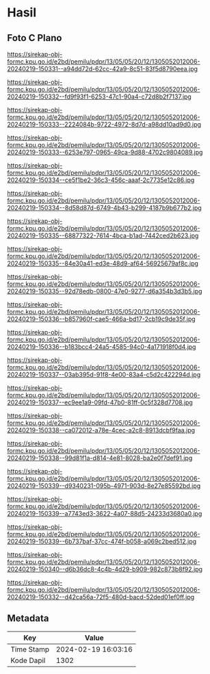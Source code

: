 # Hasil

## Foto C Plano

https://sirekap-obj-formc.kpu.go.id/e2bd/pemilu/pdpr/13/05/05/20/12/1305052012006-20240219-150331--a94dd72d-62cc-42a9-8c51-83f5d8790eea.jpg

https://sirekap-obj-formc.kpu.go.id/e2bd/pemilu/pdpr/13/05/05/20/12/1305052012006-20240219-150332--fd9f93f1-6253-47c1-90a4-c72d8b2f7137.jpg

https://sirekap-obj-formc.kpu.go.id/e2bd/pemilu/pdpr/13/05/05/20/12/1305052012006-20240219-150333--2224084b-9722-4972-8d7d-a98dd10ad9d0.jpg

https://sirekap-obj-formc.kpu.go.id/e2bd/pemilu/pdpr/13/05/05/20/12/1305052012006-20240219-150333--6253e797-0965-49ca-9d88-4702c9804089.jpg

https://sirekap-obj-formc.kpu.go.id/e2bd/pemilu/pdpr/13/05/05/20/12/1305052012006-20240219-150334--ce5f1be2-36c3-456c-aaaf-2c7735e12c86.jpg

https://sirekap-obj-formc.kpu.go.id/e2bd/pemilu/pdpr/13/05/05/20/12/1305052012006-20240219-150334--8d58d87d-6749-4b43-b299-4187b9b677b2.jpg

https://sirekap-obj-formc.kpu.go.id/e2bd/pemilu/pdpr/13/05/05/20/12/1305052012006-20240219-150335--68877322-7614-4bca-b1ad-7442ced2b623.jpg

https://sirekap-obj-formc.kpu.go.id/e2bd/pemilu/pdpr/13/05/05/20/12/1305052012006-20240219-150335--84e30a41-ed3e-48d9-af64-56925679af8c.jpg

https://sirekap-obj-formc.kpu.go.id/e2bd/pemilu/pdpr/13/05/05/20/12/1305052012006-20240219-150335--92d78edb-0800-47e0-9277-d6a354b3d3b5.jpg

https://sirekap-obj-formc.kpu.go.id/e2bd/pemilu/pdpr/13/05/05/20/12/1305052012006-20240219-150336--b857960f-cae5-466a-bd17-2cb19c9de35f.jpg

https://sirekap-obj-formc.kpu.go.id/e2bd/pemilu/pdpr/13/05/05/20/12/1305052012006-20240219-150336--b183bcc4-24a5-4585-94c0-4a171918f0d4.jpg

https://sirekap-obj-formc.kpu.go.id/e2bd/pemilu/pdpr/13/05/05/20/12/1305052012006-20240219-150337--03ab395d-91f8-4e00-83a4-c5d2c422294d.jpg

https://sirekap-obj-formc.kpu.go.id/e2bd/pemilu/pdpr/13/05/05/20/12/1305052012006-20240219-150337--ec9ee1a9-09fd-47b0-81ff-0c5f328d7708.jpg

https://sirekap-obj-formc.kpu.go.id/e2bd/pemilu/pdpr/13/05/05/20/12/1305052012006-20240219-150338--ca072012-a78e-4cec-a2c8-8913dcbf9faa.jpg

https://sirekap-obj-formc.kpu.go.id/e2bd/pemilu/pdpr/13/05/05/20/12/1305052012006-20240219-150338--99d81f1a-d814-4e81-8028-ba2e0f7def91.jpg

https://sirekap-obj-formc.kpu.go.id/e2bd/pemilu/pdpr/13/05/05/20/12/1305052012006-20240219-150339--d9340231-095b-4971-903d-8e27e85592bd.jpg

https://sirekap-obj-formc.kpu.go.id/e2bd/pemilu/pdpr/13/05/05/20/12/1305052012006-20240219-150339--a7743ed3-3622-4a07-88d5-24233d3680a0.jpg

https://sirekap-obj-formc.kpu.go.id/e2bd/pemilu/pdpr/13/05/05/20/12/1305052012006-20240219-150339--6b737baf-37cc-474f-b058-a069c2bed512.jpg

https://sirekap-obj-formc.kpu.go.id/e2bd/pemilu/pdpr/13/05/05/20/12/1305052012006-20240219-150340--d6b36dc8-4c4b-4d29-b909-982c873b8f92.jpg

https://sirekap-obj-formc.kpu.go.id/e2bd/pemilu/pdpr/13/05/05/20/12/1305052012006-20240219-150332--d42ca56a-72f5-480d-bacd-52ded01ef0ff.jpg


## Metadata

| Key        | Value               |
| ---------- | ------------------- |
| Time Stamp | 2024-02-19 16:03:16 |
| Kode Dapil | 1302                |



